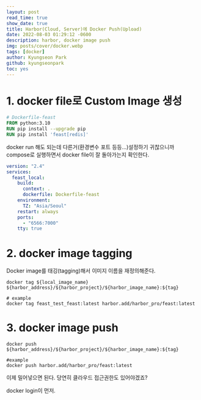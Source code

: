 ```yaml
---
layout: post
read_time: true
show_date: true
title: Harbor(Cloud, Server)에 Docker Push(Upload)
date: 2022-08-03 01:29:12 -0600
description: harbor, docker image push
img: posts/cover/docker.webp
tags: [docker]
author: Kyungseon Park
github: kyungseonpark
toc: yes
---
```


# 1. docker file로 Custom Image 생성

```dockerfile
# Dockerfile-feast
FROM python:3.10
RUN pip install --upgrade pip
RUN pip install 'feast[redis]'
```

docker run 해도 되는데 다른거(환경변수 포트 등등...)설정하기 귀찮으니까 compose로 실행하면서 docker file이 잘 돌아가는지 확인한다.

```yaml
version: "2.4"
services:
  feast_local:
    build:
      context: .
      dockerfile: Dockerfile-feast
    environment:
      TZ: "Asia/Seoul"
    restart: always
    ports:
      - "6566:7000"
    tty: true
```



# 2. docker image tagging

Docker image를 태깅(tagging)해서 이미지 이름을 재정의해준다.

```shell
docker tag ${local_image_name} ${harbor_address}/${harbor_project}/${harbor_image_name}:${tag}

# example
docker tag feast_test_feast:latest harbor.add/harbor_pro/feast:latest
```



# 3. docker image push

```shell
docker push ${harbor_address}/${harbor_project}/${harbor_image_name}:${tag}

#example
docker push harbor.add/harbor_pro/feast:latest
```

이제 밀어넣으면 된다. 당연히 클라우드 접근권한도 있어야겠죠?

docker login이 먼저.